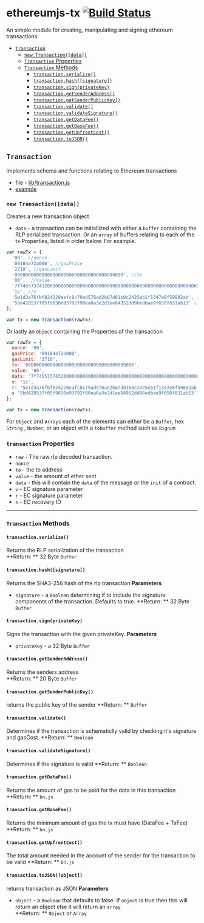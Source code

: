 # ethereumjs-tx [![Build Status](https://travis-ci.org/ethereum/ethereumjs-tx.svg)](https://travis-ci.org/ethereum/ethereumjs-tx)
An simple module for creating, manipulating and signing ethereum transactions

- [`Transaction`](#transaction)
    - [`new Transaction([data])`](#new-blockdata)
    - [`Transaction` Properties](#transaction-properties)
    - [`Transaction` Methods](#transaction-methods)
        - [`transaction.serialize()`](#transactionserialize) 
        - [`transaction.hash([signature])`](#transactionhashsignature)
        - [`transaction.sign(privateKey)`](#transactionsignprivatekey)
        - [`transaction.getSenderAddress()`](#transactiongetsenderaddress)
        - [`transaction.getSenderPublicKey()`](#transactiongetsenderpublickey)
        - [`transaction.validate()`](#transactionvalidate)
        - [`transaction.validateSignature()`](#transactionvalidatesignature)
        - [`transaction.getDataFee()`](#transactiongetdatafee)
        - [`transaction.getBaseFee()`](#transactiongetbasefee)
        - [`transaction.getUpfrontCost()`](#transactiongetupfrontcost)
        - [`transaction.toJSON()`](#transactiontojson)

## `Transaction`
Implements schema and functions relating to Ethereum transactions
- file - [lib/transaction.js](../lib/transaction.js) 
- [example](https://wanderer.github.io/ethereum/2014/06/14/creating-and-verifying-transaction-with-node/)

### `new Transaction([data])`
Creates a new transaction object
- `data` - a transaction can be initiailized with either a `buffer` containing the RLP serialized transaction. 
 Or an `array` of buffers relating to each of the tx Properties, listed in order below.  For example.
```javascript
var rawTx = [
  '00', //nonce
  '09184e72a000', //gasPrice
  '2710', //gasLimit
  '0000000000000000000000000000000000000000', //to
  '00',  //value
  '7f7465737432000000000000000000000000000000000000000000000000000000600057', //data
  '1c', //v
  '5e1d3a76fbf824220eafc8c79ad578ad2b67d01b0c2425eb1f1347e8f50882ab', //r
  '5bd428537f05f9830e93792f90ea6a3e2d1ee84952dd96edbae9f658f831ab13' //s
];

var tx = new Transaction(rawTx);
```

Or lastly an `Object` containing the Properties of the transaction

```javascript
var rawTx = {
  nonce: '00',
  gasPrice: '09184e72a000', 
  gasLimit: '2710',
  to: '0000000000000000000000000000000000000000', 
  value: '00', 
  data: '7f7465737432000000000000000000000000000000000000000000000000000000600057',
  v: '1c', 
  r: '5e1d3a76fbf824220eafc8c79ad578ad2b67d01b0c2425eb1f1347e8f50882ab',
  s '5bd428537f05f9830e93792f90ea6a3e2d1ee84952dd96edbae9f658f831ab13'
};

var tx = new Transaction(rawTx);
```
For `Object` and `Arrays` each of the elements can either be a `Buffer`, hex `String` , `Number`, or an object with a `toBuffer` method such as `Bignum`

### `transaction` Properties
- `raw` - The raw rlp decoded transaction.
- `nonce` 
- `to` - the to address
- `value` - the amount of ether sent
- `data` - this will contain the `data` of the message or the `init` of a contract.
- `v` - EC signature parameter
- `r` - EC signature parameter
- `s` - EC recovery ID

--------------------------------------------------------

### `Transaction` Methods

#### `transaction.serialize()`
Returns the RLP serialization of the transaction  
**Return: ** 32 Byte `Buffer`

#### `transaction.hash([signature])`
Returns the SHA3-256 hash of the rlp transaction
**Parameters**  
- `signature` - a `Boolean` determining if to include the signature components of the transaction. Defaults to true.
**Return: ** 32 Byte `Buffer`

#### `transaction.sign(privateKey)`
Signs the transaction with the given privateKey.
**Parameters**  
- `privateKey` - a 32 Byte `Buffer`

#### `transaction.getSenderAddress()`
Returns the senders address  
**Return: ** 20 Byte `Buffer`

#### `transaction.getSenderPublicKey()`
returns the public key of the  sender
**Return: ** `Buffer`

#### `transaction.validate()`
Determines if the transaction is schematiclly valid by checking it's signature and gasCost.
**Return: ** `Boolean` 

#### `transaction.validateSignature()`
Determines if the signature is valid
**Return: ** `Boolean` 

#### `transaction.getDataFee()`
Returns the amount of gas to be paid for the data in this transaction
**Return: ** `bn.js` 

#### `transaction.getBaseFee()`
Returns the minimum amount of gas the tx must have (DataFee + TxFee)
**Return: ** `bn.js` 

#### `transaction.getUpfrontCost()`
The total amount needed in the account of the sender for the transaction to be valid
**Return: ** `bn.js` 

#### `transaction.toJSON([object])`
returns transaction as JSON
**Parameters**  
- `object` - a `Boolean` that defaults to false. If `object` is true then this will return an object else it will return an `array`   
**Return: ** `Object` or `Array`

